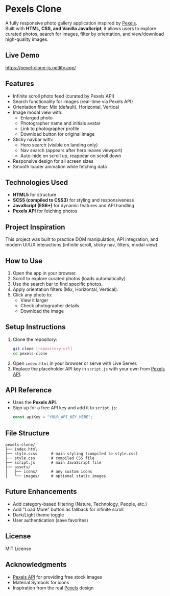 # Pexels Clone

A fully responsive photo gallery application inspired by [Pexels](https://www.pexels.com/).  
Built with **HTML, CSS, and Vanilla JavaScript**, it allows users to explore curated photos, search for images, filter by orientation, and view/download high-quality images.

## Live Demo

https://pexel-clone-js.netlify.app/

## Features

- Infinite scroll photo feed (curated by Pexels API)
- Search functionality for images (real-time via Pexels API)
- Orientation filter: Mix (default), Horizontal, Vertical
- Image modal view with:
  - Enlarged photo
  - Photographer name and initials avatar
  - Link to photographer profile
  - Download button for original image
- Sticky navbar with:
  - Hero search (visible on landing only)
  - Nav search (appears after hero leaves viewport)
  - Auto-hide on scroll up, reappear on scroll down
- Responsive design for all screen sizes
- Smooth loader animation while fetching data

## Technologies Used

- **HTML5** for structure
- **SCSS (compiled to CSS3)** for styling and responsiveness
- **JavaScript (ES6+)** for dynamic features and API handling
- **Pexels API** for fetching photos

## Project Inspiration

This project was built to practice DOM manipulation, API integration, and modern UI/UX interactions (infinite scroll, sticky nav, filters, modal view).

## How to Use

1. Open the app in your browser.
2. Scroll to explore curated photos (loads automatically).
3. Use the search bar to find specific photos.
4. Apply orientation filters (Mix, Horizontal, Vertical).
5. Click any photo to:
   - View it larger
   - Check photographer details
   - Download the image

## Setup Instructions

1. Clone the repository:
   ```bash
   git clone [repository-url]
   cd pexels-clone
   ```
2. Open `index.html` in your browser or serve with Live Server.
3. Replace the placeholder API key in `script.js` with your own from [Pexels API](https://www.pexels.com/api/).

## API Reference

- Uses the **Pexels API**.
- Sign up for a free API key and add it to `script.js`:
  ```js
  const apiKey = "YOUR_API_KEY_HERE";
  ```

## File Structure

```
pexels-clone/
├── index.html
├── style.scss      # main styling (compiled to style.css)
├── style.css       # compiled CSS file
├── script.js       # main JavaScript file
├── assets/
│   ├── icons/      # any custom icons
│   └── images/     # optional static images
```

## Future Enhancements

- Add category-based filtering (Nature, Technology, People, etc.)
- Add "Load More" button as fallback for infinite scroll
- Dark/Light theme toggle
- User authentication (save favorites)

## License

MIT License

## Acknowledgments

- [Pexels API](https://www.pexels.com/api/) for providing free stock images
- Material Symbols for icons
- Inspiration from the real [Pexels](https://www.pexels.com/) design
